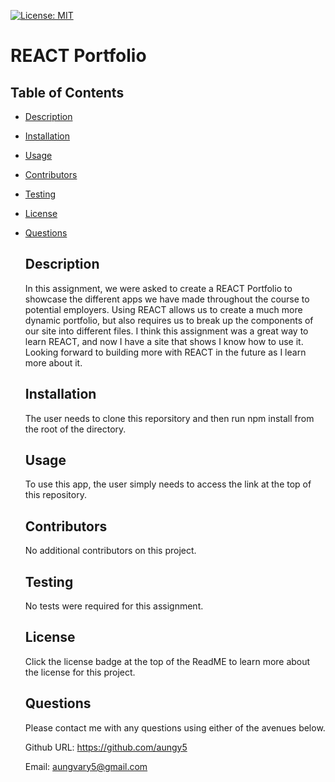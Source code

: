 [![License: MIT](https://img.shields.io/badge/License-MIT-blue.svg)](https://opensource.org/licenses/MIT)

  # REACT Portfolio
  ## Table of Contents
- [Description](#description)

- [Installation](#installation)

- [Usage](#usage)

- [Contributors](#contributors)

- [Testing](#testing)

- [License](#license)

- [Questions](#questions)

  ## Description
  In this assignment, we were asked to create a REACT Portfolio to showcase the different apps we have made throughout the course to potential employers. Using REACT allows us to create a much more dynamic portfolio, but also requires us to break up the components of our site into different files. I think this assignment was a great way to learn REACT, and now I have a site that shows I know how to use it. Looking forward to building more with REACT in the future as I learn more about it. 
  ## Installation
  The user needs to clone this reporsitory and then run npm install from the root of the directory. 
  ## Usage
  To use this app, the user simply needs to access the link at the top of this repository. 
  ## Contributors
  No additional contributors on this project. 
  ## Testing
  No tests were required for this assignment. 
  ## License
  Click the license badge at the top of the ReadME to learn more about the license for this project. 

  ## Questions

  Please contact me with any questions using either of the avenues below. 

  Github URL: https://github.com/aungy5

  Email: aungvary5@gmail.com
